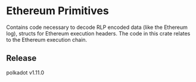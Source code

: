 # Ethereum Primitives

Contains code necessary to decode RLP encoded data (like the Ethereum log), structs for Ethereum execution headers. The
code in this crate relates to the Ethereum execution chain.


## Release

polkadot v1.11.0
